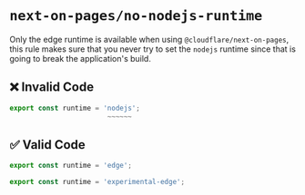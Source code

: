 # `next-on-pages/no-nodejs-runtime`

Only the edge runtime is available when using `@cloudflare/next-on-pages`, this rule makes sure that you never try to
set the `nodejs` runtime since that is going to break the application's build.

## ❌ Invalid Code

```js
export const runtime = 'nodejs';
                        ~~~~~~
```

## ✅ Valid Code

```js
export const runtime = 'edge';
```

```js
export const runtime = 'experimental-edge';
```
